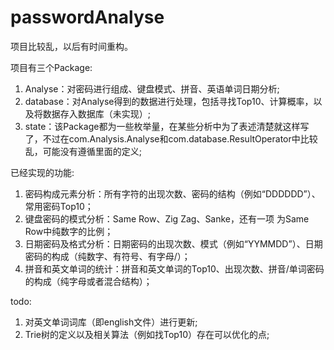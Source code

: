 passwordAnalyse
=====

项目比较乱，以后有时间重构。

项目有三个Package:<br>
1. Analyse：对密码进行组成、键盘模式、拼音、英语单词日期分析;<br>
2. database：对Analyse得到的数据进行处理，包括寻找Top10、计算概率，以及将数据存入数据库（未实现）;<br>
3. state：该Package都为一些枚举量，在某些分析中为了表述清楚就这样写了，不过在com.Analysis.Analyse和com.database.ResultOperator中比较乱，可能没有遵循里面的定义;<br>

已经实现的功能:<br>
1. 密码构成元素分析：所有字符的出现次数、密码的结构（例如“DDDDDD”）、常用密码Top10；<br>
2. 键盘密码的模式分析：Same Row、Zig Zag、Sanke，还有一项 为Same Row中纯数字的比例；<br>
3. 日期密码及格式分析：日期密码的出现次数、模式（例如“YYMMDD”）、日期密码的构成（纯数字、有符号、有字母/）；<br>
4. 拼音和英文单词的统计：拼音和英文单词的Top10、出现次数、拼音/单词密码的构成（纯字母或者混合结构）；<br>


todo:<br>
1. 对英文单词词库（即english文件）进行更新;<br>
2. Trie树的定义以及相关算法（例如找Top10）存在可以优化的点;<br>
